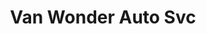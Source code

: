 ---
title: "Van Wonder Auto Svc"
url: /district-of-north-vancouver/van-wonder-auto-svc/
shop: car repair
---